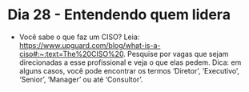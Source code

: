 # Dia 28 - Entendendo quem lidera

- Você sabe o que faz um CISO? Leia: https://www.upguard.com/blog/what-is-a-ciso#:~:text=The%20CISO%20. Pesquise por vagas que sejam direcionadas a esse profissional e veja o que elas pedem. Dica: em alguns casos, você pode encontrar os termos ‘Diretor’, ‘Executivo’, ‘Senior’, ‘Manager’ ou até ‘Consultor’.